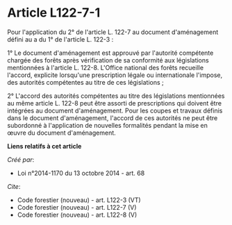 # Article L122-7-1

Pour l'application du 2° de l'article L. 122-7 au document d'aménagement défini au a du 1° de l'article L. 122-3 :

1° Le document d'aménagement est approuvé par l'autorité compétente chargée des forêts après vérification de sa conformité
aux législations mentionnées à l'article L. 122-8. L'Office national des forêts recueille l'accord, explicite lorsqu'une
prescription légale ou internationale l'impose, des autorités compétentes au titre de ces législations ;

2° L'accord des autorités compétentes au titre des législations mentionnées au même article L. 122-8 peut être assorti de
prescriptions qui doivent être intégrées au document d'aménagement. Pour les coupes et travaux définis dans le document
d'aménagement, l'accord de ces autorités ne peut être subordonné à l'application de nouvelles formalités pendant la mise en
œuvre du document d'aménagement.

**Liens relatifs à cet article**

_Créé par_:

  - Loi n°2014-1170 du 13 octobre 2014 - art. 68

_Cite_:

  - Code forestier (nouveau) - art. L122-3 (VT)
  - Code forestier (nouveau) - art. L122-7 (V)
  - Code forestier (nouveau) - art. L122-8 (V)
